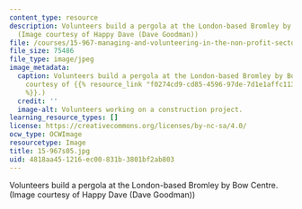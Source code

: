 ```yaml
---
content_type: resource
description: Volunteers build a pergola at the London-based Bromley by Bow Centre.
  (Image courtesy of Happy Dave (Dave Goodman))
file: /courses/15-967-managing-and-volunteering-in-the-non-profit-sector-spring-2005/4818aa451216ec00831b3801bf2ab803_15-967s05.jpg
file_size: 75486
file_type: image/jpeg
image_metadata:
  caption: Volunteers build a pergola at the London-based Bromley by Bow Centre. (Image
    courtesy of {{% resource_link "f0274cd9-cd85-4596-97de-7d1e1affc113" "Happy Dave"
    %}}.)
  credit: ''
  image-alt: Volunteers working on a construction project.
learning_resource_types: []
license: https://creativecommons.org/licenses/by-nc-sa/4.0/
ocw_type: OCWImage
resourcetype: Image
title: 15-967s05.jpg
uid: 4818aa45-1216-ec00-831b-3801bf2ab803
---
```

Volunteers build a pergola at the London-based Bromley by Bow Centre. (Image courtesy of Happy Dave (Dave Goodman))